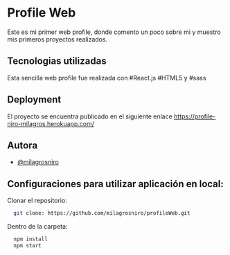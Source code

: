 
# Profile Web

Este es mi primer web profile, donde comento un poco sobre mi y muestro mis primeros proyectos realizados. 
## Tecnologias utilizadas
Esta sencilla web profile fue realizada con #React.js #HTML5 y #sass

## Deployment

El proyecto se encuentra publicado en el siguiente enlace https://profile-niro-milagros.herokuapp.com/

  
## Autora

- [@milagrosniro](https://github.com/milagrosniro)

  
## Configuraciones para utilizar aplicación en local:

Clonar el repositorio:
```bash
  git clone: https://github.com/milagrosniro/profileWeb.git
```
Dentro de la carpeta:

```bash
  npm install 
  npm start
```
    
